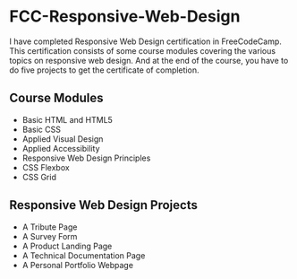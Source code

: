 # FCC-Responsive-Web-Design 

I have completed Responsive Web Design certification in FreeCodeCamp. This certification consists of some course modules covering the various topics on responsive web design. And at the end of the course, you have to do five projects to get the certificate of completion.

## Course Modules
- Basic HTML and HTML5
- Basic CSS
- Applied Visual Design
- Applied Accessibility
- Responsive Web Design Principles
- CSS Flexbox
- CSS Grid

## Responsive Web Design Projects
- A Tribute Page
- A Survey Form
- A Product Landing Page
- A Technical Documentation Page
- A Personal Portfolio Webpage






